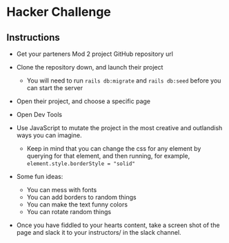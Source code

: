 # Hacker Challenge

## Instructions

* Get your parteners Mod 2 project GitHub repository url

* Clone the repository down, and launch their project

  * You will need to run `rails db:migrate` and `rails db:seed` before you can start the server

* Open their project, and choose a specific page

* Open Dev Tools

* Use JavaScript to mutate the project in the most creative and outlandish ways you can imagine.

  * Keep in mind that you can change the css for any element by querying for that element, and then running, for example, `element.style.borderStyle = "solid"`

* Some fun ideas:

  * You can mess with fonts
  * You can add borders to random things
  * You can make the text funny colors
  * You can rotate random things

* Once you have fiddled to your hearts content, take a screen shot of the page and slack it to your instructors/ in the slack channel.
